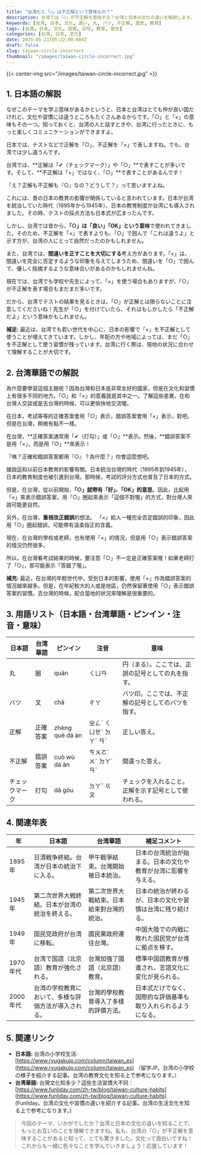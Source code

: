 ```yaml
---
title: "台湾だと「○」は不正解という意味なの？"
description: 台湾では「○」が不正解を意味する？台湾と日本の文化の違いを解説します。子供にもわかりやすい言葉で、歴史と背景を学びましょう。
keywords: [台湾, 日本, 文化, 違い, 丸, バツ, 不正解, 歴史, 教育]
tags: [台湾, 日本, 文化, 習慣, 記号, 教育, 歴史]
categories: [台湾, 日本, 文化]
date: 2025-05-21T05:22:00.684Z
draft: false
slug: taiwan-circle-incorrect
thumbnail: "/images/taiwan-circle-incorrect.jpg"
---
```


{{< center-img src="/images/taiwan-circle-incorrect.jpg" >}}

## 1. 日本語の解説

なぜこのテーマを学ぶ意味があるかというと、日本と台湾はとても仲が良い国だけれど、文化や習慣には違うところもたくさんあるからです。「○」と「×」の意味もその一つ。知っておくと、台湾の人と話すときや、台湾に行ったときに、もっと楽しくコミュニケーションができますよ。

日本では、テストなどで正解を「○」、不正解を「×」で表しますね。でも、台湾では少し違うんです。

台湾では、**正解は「✔（チェックマーク）」や「○」**で表すことが多いです。そして、**不正解は「×」ではなく、「○」**で表すことがあるんです！

「え？正解も不正解も『○』なの？どうして？」って思いますよね。

これには、昔の日本の教育の影響が関係していると言われています。日本が台湾を統治していた時代（1895年から1945年）、日本の教育制度が台湾にも導入されました。その時、テストの採点方法も日本式が広まったんです。

しかし、台湾では昔から、**「○」は「良い」「OK」という意味**で使われてきました。そのため、不正解を「×」で表すよりも、「○」で囲んで「これは違うよ」と示す方が、台湾の人にとって自然だったのかもしれません。

また、台湾では、**間違いを正すことを大切にする**考え方があります。「×」は、間違いを完全に否定するような印象を与えてしまうため、間違いを「○」で囲んで、優しく指摘するような意味合いがあるのかもしれませんね。

現在では、台湾でも学校や先生によって、「×」を使う場合もありますが、「○」が不正解を表す場合もまだまだ多いです。

だから、台湾でテストの結果を見るときは、「○」が正解とは限らないことに注意してくださいね！先生が「○」を付けていたら、それはもしかしたら「不正解だよ」という意味かもしれません。

**補足:**
最近は、台湾でも若い世代を中心に、日本の影響で「×」を不正解として使うことが増えてきています。しかし、年配の方や地域によっては、まだ「○」を不正解として使う習慣が残っています。台湾に行く際は、現地の状況に合わせて理解することが大切です。

## 2. 台湾華語での解説

為什麼要學習這個主題呢？因為台灣和日本是非常友好的國家，但是在文化和習慣上有很多不同的地方。「○」和「×」的意義就是其中之一。了解這些差異，在和台灣人交談或是去台灣的時候，可以更愉快地交流喔。

在日本，考試等等的正確答案會用「○」表示，錯誤答案會用「×」表示，對吧。但是在台灣，稍微有點不一樣。

在台灣，**正確答案通常用「✔（打勾）」或「○」**表示。然後，**錯誤答案不是用「×」，而是用「○」**來表示！

「咦？正確和錯誤答案都用『○』？為什麼？」你會這麼想吧。

據說這和以前日本教育的影響有關。日本統治台灣的時代（1895年到1945年），日本的教育制度也被引進到台灣。那時候，考試的評分方式也普及了日本的方式。

但是，在台灣，從以前開始，**「○」就帶有「好」、「OK」的意思**。因此，比起用「×」來表示錯誤答案，用「○」圈起來表示「這個不對喔」的方式，對台灣人來說可能更自然。

另外，在台灣，**重視改正錯誤**的想法。 「×」給人一種完全否定錯誤的印象，因此用「○」圈起錯誤，可能帶有溫柔指正的含義。

現在，在台灣的學校或老師，也有使用「×」的情況，但是用「○」表示錯誤答案的情況仍然很多。

所以，在台灣看考試結果的時候，要注意「○」不一定是正確答案喔！如果老師打了「○」，那可能表示「答錯了喔」。

**補充:**
最近，在台灣的年輕世代中，受到日本的影響，使用「×」作為錯誤答案的情況越來越多。但是，在年紀較大的人或是地區，仍然保留著使用「○」表示錯誤答案的習慣。去台灣的時候，配合當地的狀況來理解是很重要的。

## 3. 用語リスト（日本語・台湾華語・ピンイン・注音・意味）

| 日本語    | 台湾華語    | ピンイン    | 注音    | 意味                                                                                                    |
| ------- | -------- | -------- | -------- | ------------------------------------------------------------------------------------------------------ |
| 丸      | 圈       | quān     | ㄑㄩㄢ   | 円（まる）。ここでは、正誤の記号としての丸を指す。                                                                             |
| バツ     | 叉       | chā      | ㄔㄚ    | バツ印。ここでは、不正解の記号としてのバツを指す。                                                                            |
| 正解     | 正確答案   | zhèng què dá àn | ㄓㄥˋ ㄑㄩㄝˋ ㄉㄚˊ ㄢˋ | 正しい答え。                                                                                                |
| 不正解    | 錯誤答案   | cuò wù dá àn | ㄘㄨㄛˋ ㄨˋ ㄉㄚˊ ㄢˋ | 間違った答え。                                                                                               |
| チェックマーク | 打勾      | dǎ gōu   | ㄉㄚˇ ㄍㄡ | チェックを入れること。正解を示す記号として使われる。                                                                                   |

## 4. 関連年表

| 年    | 日本語                                                                                                | 台湾華語                                                                                               | 補足コメント                                                                                              |
|-----|------------------------------------------------------------------------------------------------------|-----------------------------------------------------------------------------------------------------|-----------------------------------------------------------------------------------------------------|
| 1895年 | 日清戦争終結。台湾が日本の統治下に入る。                                                                                      | 甲午戰爭結束。台灣開始被日本統治。                                                                                     | 日本の台湾統治が始まる。日本の文化や教育が台湾に影響を与える。                                                                 |
| 1945年 | 第二次世界大戦終結。日本が台湾の統治を終える。                                                                                      | 第二次世界大戰結束。日本結束對台灣的統治。                                                                                     | 日本の統治が終わるが、日本の文化や習慣は台湾に残り続ける。                                                                   |
| 1949年 | 国民党政府が台湾に移転。                                                                                              | 國民黨政府遷往台灣。                                                                                             | 中国大陸での内戦に敗れた国民党が台湾に拠点を移す。                                                                        |
| 1970年代 | 台湾で国語（北京語）教育が強化される。                                                                                         | 台灣加強了國語（北京語）教育。                                                                                        | 標準中国語教育が推進され、言語文化に変化が見られる。                                                                     |
| 2000年代 | 台湾の学校教育において、多様な評価方法が導入される。                                                                                    | 台灣的學校教育導入了多樣的評價方法。                                                                                   | 日本式だけでなく、国際的な評価基準も取り入れられるようになる。                                                                 |

## 5. 関連リンク

*   **日本語:** 台湾の小学校生活: [https://www.ryugakujp.com/column/taiwan_es](https://www.ryugakujp.com/column/taiwan_es) （留学JP。台湾の小学校の様子を紹介する記事。台湾の教育文化を知る上で参考になります。）
*   **台湾華語:** 台灣文化知多少？這些生活習慣大不同：[https://www.funliday.com/zh-tw/blog/taiwan-culture-habits](https://www.funliday.com/zh-tw/blog/taiwan-culture-habits) (Funliday。台湾の文化や習慣の違いを紹介する記事。台湾の生活文化を知る上で参考になります。)

> 今回のテーマ、いかがでしたか？台湾と日本の文化の違いを知ることで、もっとお互いのことを理解できますね。私も、台湾の「○」が不正解を意味することがあると知って、とても驚きました。文化って面白いですね！これからも一緒に色々なことを学んでいきましょう！応援しています！